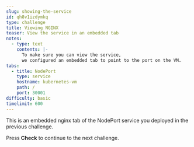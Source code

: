 ```yaml
---
slug: showing-the-service
id: qh8v1izdymkq
type: challenge
title: Viewing NGINX
teaser: View the service in an embedded tab
notes:
  - type: text
    contents: |-
      To make sure you can view the service,
      we configured an embedded tab to point to the port on the VM.
tabs:
  - title: NodePort
    type: service
    hostname: kubernetes-vm
    path: /
    port: 30001
difficulty: basic
timelimit: 600
---
```


This is an embedded nginx tab of the NodePort service you deployed in the previous challenge.

Press **Check** to continue to the next challenge.
